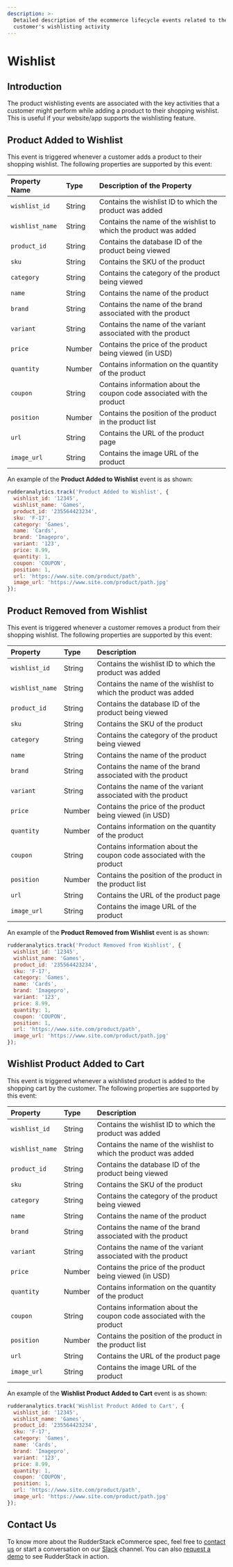 ```yaml
---
description: >-
  Detailed description of the ecommerce lifecycle events related to the
  customer's wishlisting activity
---
```


# Wishlist

## Introduction

The product wishlisting events are associated with the key activities that a customer might perform while adding a product to their shopping wishlist. This is useful if your website/app supports the wishlisting feature.

## Product Added to Wishlist

This event is triggered whenever a customer adds a product to their shopping wishlist. The following properties are supported by this event:

| **Property Name** | **Type** | **Description of the Property** |
| :--- | :--- | :--- |
| `wishlist_id` | String | Contains the wishlist ID to which the product was added |
| `wishlist_name` | String | Contains the name of the wishlist to which the product was added |
| `product_id` | String | Contains the database ID of the product being viewed |
| `sku` | String | Contains the SKU of the product |
| `category` | String | Contains the category of the product being viewed |
| `name` | String | Contains the name of the product |
| `brand` | String | Contains the name of the brand associated with the product |
| `variant` | String | Contains the name of the variant associated with the product |
| `price` | Number | Contains the price of the product being viewed \(in USD\) |
| `quantity` | Number | Contains information on the quantity of the product |
| `coupon` | String | Contains information about the coupon code associated with the product |
| `position` | Number | Contains the position of the product in the product list |
| `url` | String | Contains the URL of the product page |
| `image_url` | String | Contains the image URL of the product |

An example of the **Product Added to Wishlist** event is as shown:

```javascript
rudderanalytics.track('Product Added to Wishlist', {
  wishlist_id: '12345',
  wishlist_name: 'Games',
  product_id: '235564423234',
  sku: 'F-17',
  category: 'Games',
  name: 'Cards',
  brand: 'Imagepro',
  variant: '123',
  price: 8.99,
  quantity: 1,
  coupon: 'COUPON',
  position: 1,
  url: 'https://www.site.com/product/path',
  image_url: 'https://www.site.com/product/path.jpg'
});
```

## Product Removed from Wishlist

This event is triggered whenever a customer removes a product from their shopping wishlist. The following properties are supported by this event:

| **Property** | **Type** | **Description** |
| :--- | :--- | :--- |
| `wishlist_id` | String | Contains the wishlist ID to which the product was added |
| `wishlist_name` | String | Contains the name of the wishlist to which the product was added |
| `product_id` | String | Contains the database ID of the product being viewed |
| `sku` | String | Contains the SKU of the product |
| `category` | String | Contains the category of the product being viewed |
| `name` | String | Contains the name of the product |
| `brand` | String | Contains the name of the brand associated with the product |
| `variant` | String | Contains the name of the variant associated with the product |
| `price` | Number | Contains the price of the product being viewed \(in USD\) |
| `quantity` | Number | Contains information on the quantity of the product |
| `coupon` | String | Contains information about the coupon code associated with the product |
| `position` | Number | Contains the position of the product in the product list |
| `url` | String | Contains the URL of the product page |
| `image_url` | String | Contains the image URL of the product |

An example of the **Product Removed from Wishlist** event is as shown:

```javascript
rudderanalytics.track('Product Removed from Wishlist', {
  wishlist_id: '12345',
  wishlist_name: 'Games',
  product_id: '235564423234',
  sku: 'F-17',
  category: 'Games',
  name: 'Cards',
  brand: 'Imagepro',
  variant: '123',
  price: 8.99,
  quantity: 1,
  coupon: 'COUPON',
  position: 1,
  url: 'https://www.site.com/product/path',
  image_url: 'https://www.site.com/product/path.jpg'
});
```

## Wishlist Product Added to Cart

This event is triggered whenever a wishlisted product is added to the shopping cart by the customer. The following properties are supported by this event:

| **Property** | **Type** | **Description** |
| :--- | :--- | :--- |
| `wishlist_id` | String | Contains the wishlist ID to which the product was added |
| `wishlist_name` | String | Contains the name of the wishlist to which the product was added |
| `product_id` | String | Contains the database ID of the product being viewed |
| `sku` | String | Contains the SKU of the product |
| `category` | String | Contains the category of the product being viewed |
| `name` | String | Contains the name of the product |
| `brand` | String | Contains the name of the brand associated with the product |
| `variant` | String | Contains the name of the variant associated with the product |
| `price` | Number | Contains the price of the product being viewed \(in USD\) |
| `quantity` | Number | Contains information on the quantity of the product |
| `coupon` | String | Contains information about the coupon code associated with the product |
| `position` | Number | Contains the position of the product in the product list |
| `url` | String | Contains the URL of the product page |
| `image_url` | String | Contains the image URL of the product |

An example of the **Wishlist Product Added to Cart** event is as shown:

```javascript
rudderanalytics.track('Wishlist Product Added to Cart', {
  wishlist_id: '12345',
  wishlist_name: 'Games',
  product_id: '235564423234',
  sku: 'F-17',
  category: 'Games',
  name: 'Cards',
  brand: 'Imagepro',
  variant: '123',
  price: 8.99,
  quantity: 1,
  coupon: 'COUPON',
  position: 1,
  url: 'https://www.site.com/product/path',
  image_url: 'https://www.site.com/product/path.jpg'
});
```

## Contact Us

To know more about the RudderStack eCommerce spec, feel free to [contact us](mailto:%20contact@rudderstack.com) or start a conversation on our [Slack](https://resources.rudderstack.com/join-rudderstack-slack) channel. You can also [request a demo](https://rudderstack.com/request-a-demo/) to see RudderStack in action.

